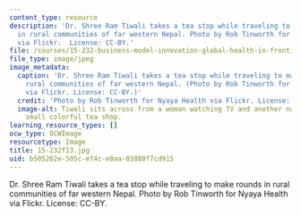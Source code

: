 ```yaml
---
content_type: resource
description: 'Dr. Shree Ram Tiwali takes a tea stop while traveling to make rounds
  in rural communities of far western Nepal. Photo by Rob Tinworth for Nyaya Health
  via Flickr.  License: CC-BY.'
file: /courses/15-232-business-model-innovation-global-health-in-frontier-markets-fall-2013/b505202e505cef4ce0aa03880f7cd915_15-232f13.jpg
file_type: image/jpeg
image_metadata:
  caption: 'Dr. Shree Ram Tiwali takes a tea stop while traveling to make rounds in
    rural communities of far western Nepal. (Photo by Rob Tinworth for [Nyaya Health](http://www.flickr.com/photos/nyayahealth/8902609294/)
    via Flickr. License: CC-BY.)'
  credit: 'Photo by Rob Tinworth for Nyaya Health via Flickr. License: CC-BY.'
  image-alt: Tiwali sits across from a woman watching TV and another napping at a
    small colorful tea shop.
learning_resource_types: []
ocw_type: OCWImage
resourcetype: Image
title: 15-232f13.jpg
uid: b505202e-505c-ef4c-e0aa-03880f7cd915
---
```

Dr. Shree Ram Tiwali takes a tea stop while traveling to make rounds in rural communities of far western Nepal. Photo by Rob Tinworth for Nyaya Health via Flickr.  License: CC-BY.

